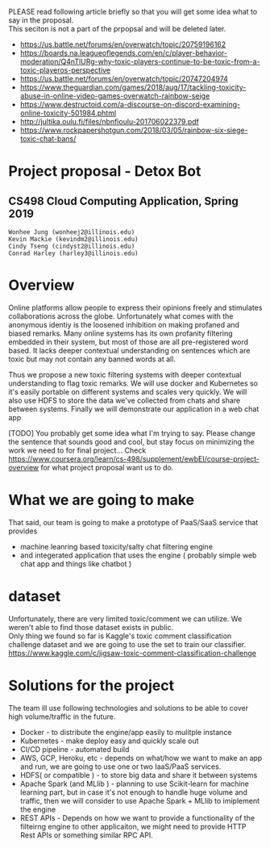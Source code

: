 PLEASE read following article briefly so that you will get some idea what to say in the proposal.<br/> This seciton is not a part of the prpopsal and will be deleted later.
- https://us.battle.net/forums/en/overwatch/topic/20759196162
- https://boards.na.leagueoflegends.com/en/c/player-behavior-moderation/Q4nTlURg-why-toxic-players-continue-to-be-toxic-from-a-toxic-playeros-perspective
- https://us.battle.net/forums/en/overwatch/topic/20747204974
- https://www.theguardian.com/games/2018/aug/17/tackling-toxicity-abuse-in-online-video-games-overwatch-rainbow-seige
- https://www.destructoid.com/a-discourse-on-discord-examining-online-toxicity-501984.phtml
- http://jultika.oulu.fi/files/nbnfioulu-201706022379.pdf
- https://www.rockpapershotgun.com/2018/03/05/rainbow-six-siege-toxic-chat-bans/


# Project proposal - Detox Bot
## CS498 Cloud Computing Application, Spring 2019

```
Wonhee Jung (wonheej2@illinois.edu)
Kevin Mackie (kevindm2@illinois.edu)
Cindy Tseng (cindyst2@illinois.edu)
Conrad Harley (harley3@illinois.edu)
```
# Overview

Online platforms allow people to express their opinions freely and stimulates collaborations across the globe. Unfortunately what comes with the anonymous identiy is the loosened inhibition on making profaned and biased remarks. 
Many online systems has its own profanity filtering embedded in their system, but most of those are all pre-registered word based. It lacks deeper contextual understanding on sentences which are toxic but may not contain any banned words at all. 

Thus we propose a new toxic filtering systems with deeper contextual understanding to flag toxic remarks. 
We will use docker and Kubernetes so it's easily portable on different systems and scales very quickly. 
We will also use HDFS to store the data we've collected from chats and share between systems.
Finally we will demonstrate our application in a web chat app

[TODO] You probably get some idea what I'm trying to say. Please change the sentence that sounds good and cool, but stay focus on minimizing the work we need to for final project... Check https://www.coursera.org/learn/cs-498/supplement/ewbEI/course-project-overview for what project proposal want us to do. 

# What we are going to make 

That said, our team is going to make a prototype of PaaS/SaaS service that provides

* machine leanring based toxicity/salty chat filtering engine
* and integerated application that uses the engine ( probably simple web chat app and things like chatbot )

# dataset

Unfortunately, there are very limited toxic/comment we can utilize. We weren't able to find those dataset exists in public.<br/>
Only thing we found so far is Kaggle's toxic comment classification challenge dataset and we are going to use the set to train our classifier. https://www.kaggle.com/c/jigsaw-toxic-comment-classification-challenge

# Solutions for the project

The team ill use following technologies and solutions to be able to cover high volume/traffic in the future.

* Docker - to distribute the engine/app easily  to mulitple instance 
* Kubernetes - make deploy easy and quickly scale out
* CI/CD pipeline - automated build
* AWS, GCP, Heroku, etc - depends on what/how we want to make an app and run, we are going to use one or two IaaS/PaaS services.
* HDFS( or compatible ) - to store big data and share it between systems
* Apache Spark (and MLlib ) - planning to use Scikit-learn for machine learning part, but in case it's not enough to handle 
huge volume and traffic, then we will consider to use Apache Spark + MLlib to imiplement the engine
* REST APIs - Depends on how we want to provide a functionality of the filteirng engine to other applicaiton, we might need to
provide HTTP Rest APIs or something similar RPC API.


